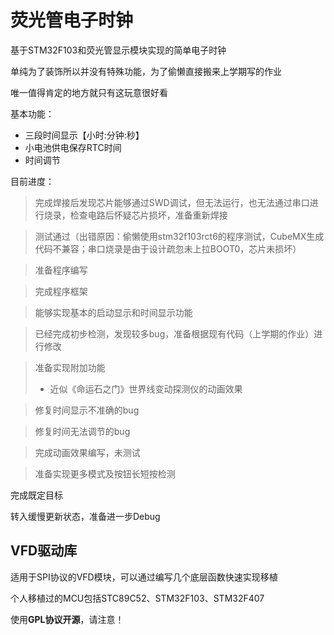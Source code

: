 # 荧光管电子时钟

基于STM32F103和荧光管显示模块实现的简单电子时钟

单纯为了装饰所以并没有特殊功能，为了偷懒直接搬来上学期写的作业

唯一值得肯定的地方就只有这玩意很好看

基本功能：

* 三段时间显示【小时:分钟:秒】
* 小电池供电保存RTC时间
* 时间调节

目前进度：

> 完成焊接后发现芯片能够通过SWD调试，但无法运行，也无法通过串口进行烧录，检查电路后怀疑芯片损坏，准备重新焊接

> 测试通过（出错原因：偷懒使用stm32f103rct6的程序测试，CubeMX生成代码不兼容；串口烧录是由于设计疏忽未上拉BOOT0，芯片未损坏）

> 准备程序编写

> 完成程序框架

> 能够实现基本的启动显示和时间显示功能

> 已经完成初步检测，发现较多bug，准备根据现有代码（上学期的作业）进行修改

> 准备实现附加功能
>
> * 近似《命运石之门》世界线变动探测仪的动画效果

> 修复时间显示不准确的bug

> 修复时间无法调节的bug

> 完成动画效果编写，未测试

> 准备实现更多模式及按钮长短按检测

完成既定目标

转入缓慢更新状态，准备进一步Debug

## VFD驱动库

适用于SPI协议的VFD模块，可以通过编写几个底层函数快速实现移植

个人移植过的MCU包括STC89C52、STM32F103、STM32F407

使用**GPL协议开源**，请注意！